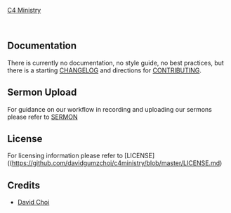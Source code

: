 [C4 Ministry](http://www.c4ministry.com/)

<br>

## Documentation

There is currently no documentation, no style guide, no best practices, but there is a starting [CHANGELOG](https://github.com/davidgumzchoi/c4ministry/blob/master/CHANGELOG.md) and directions for [CONTRIBUTING](https://github.com/davidgumzchoi/c4ministry/blob/master/CONTRIBUTING.md).

## Sermon Upload

For guidance on our workflow in recording and uploading our sermons please refer to [SERMON](https://github.com/davidgumzchoi/c4ministry/blob/master/SERMON.md)

## License

For licensing information please refer to [LICENSE]((https://github.com/davidgumzchoi/c4ministry/blob/master/LICENSE.md)

## Credits

* [David Choi](https://twitter.com/davidgumzchoi)
